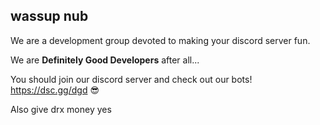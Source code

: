 ## wassup nub 

We are a development group devoted to making your discord server fun. 

We are **Definitely Good Developers** after all...

You should join our discord server and check out our bots! https://dsc.gg/dgd 😎

Also give drx money yes
